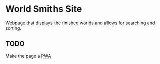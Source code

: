 # World Smiths Site

Webpage that displays the finished worlds and allows for searching and sorting.

## TODO

Make the page a [PWA](https://web.dev/install-criteria/)
